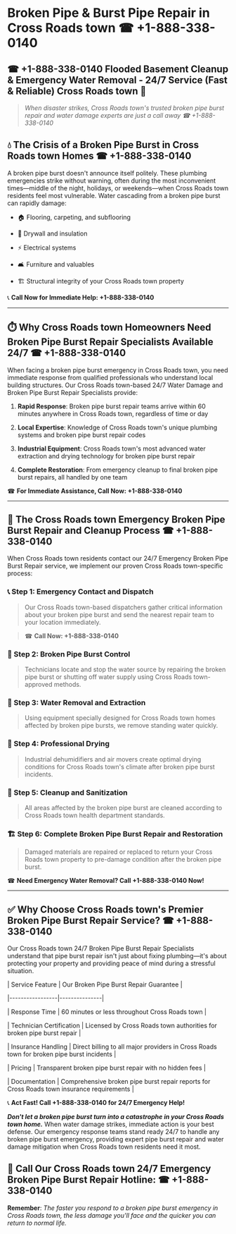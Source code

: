 # Broken Pipe & Burst Pipe Repair in Cross Roads town ☎ +1-888-338-0140  
## ☎ +1-888-338-0140 Flooded Basement Cleanup & Emergency Water Removal - 24/7 Service (Fast & Reliable) Cross Roads town 🚨  

> *When disaster strikes, Cross Roads town's trusted broken pipe burst repair and water damage experts are just a call away ☎ +1-888-338-0140*  

## 💧 The Crisis of a Broken Pipe Burst in Cross Roads town Homes ☎ +1-888-338-0140  

A broken pipe burst doesn't announce itself politely. These plumbing emergencies strike without warning, often during the most inconvenient times—middle of the night, holidays, or weekends—when Cross Roads town residents feel most vulnerable. Water cascading from a broken pipe burst can rapidly damage:  

* 🏠 Flooring, carpeting, and subflooring  
* 🧱 Drywall and insulation  
* ⚡ Electrical systems  
* 🛋️ Furniture and valuables  
* 🏗️ Structural integrity of your Cross Roads town property  

📞 **Call Now for Immediate Help: +1-888-338-0140**  

---  

## ⏱️ Why Cross Roads town Homeowners Need Broken Pipe Burst Repair Specialists Available 24/7 ☎ +1-888-338-0140  

When facing a broken pipe burst emergency in Cross Roads town, you need immediate response from qualified professionals who understand local building structures. Our Cross Roads town-based 24/7 Water Damage and Broken Pipe Burst Repair Specialists provide:  

1. **Rapid Response**: Broken pipe burst repair teams arrive within 60 minutes anywhere in Cross Roads town, regardless of time or day  
2. **Local Expertise**: Knowledge of Cross Roads town's unique plumbing systems and broken pipe burst repair codes  
3. **Industrial Equipment**: Cross Roads town's most advanced water extraction and drying technology for broken pipe burst repair  
4. **Complete Restoration**: From emergency cleanup to final broken pipe burst repairs, all handled by one team  

☎ **For Immediate Assistance, Call Now: +1-888-338-0140**  

---  

## 🔧 The Cross Roads town Emergency Broken Pipe Burst Repair and Cleanup Process ☎ +1-888-338-0140  

When Cross Roads town residents contact our 24/7 Emergency Broken Pipe Burst Repair service, we implement our proven Cross Roads town-specific process:  

### 📞 Step 1: Emergency Contact and Dispatch  
> Our Cross Roads town-based dispatchers gather critical information about your broken pipe burst and send the nearest repair team to your location immediately.  
> ☎ **Call Now: +1-888-338-0140**  

### 🚿 Step 2: Broken Pipe Burst Control  
> Technicians locate and stop the water source by repairing the broken pipe burst or shutting off water supply using Cross Roads town-approved methods.  

### 🌊 Step 3: Water Removal and Extraction  
> Using equipment specially designed for Cross Roads town homes affected by broken pipe bursts, we remove standing water quickly.  

### 💨 Step 4: Professional Drying  
> Industrial dehumidifiers and air movers create optimal drying conditions for Cross Roads town's climate after broken pipe burst incidents.  

### 🧼 Step 5: Cleanup and Sanitization  
> All areas affected by the broken pipe burst are cleaned according to Cross Roads town health department standards.  

### 🏗️ Step 6: Complete Broken Pipe Burst Repair and Restoration  
> Damaged materials are repaired or replaced to return your Cross Roads town property to pre-damage condition after the broken pipe burst.  

☎ **Need Emergency Water Removal? Call +1-888-338-0140 Now!**  

---  

## ✅ Why Choose Cross Roads town's Premier Broken Pipe Burst Repair Service? ☎ +1-888-338-0140  

Our Cross Roads town 24/7 Broken Pipe Burst Repair Specialists understand that pipe burst repair isn't just about fixing plumbing—it's about protecting your property and providing peace of mind during a stressful situation.  

| Service Feature | Our Broken Pipe Burst Repair Guarantee |  
|-----------------|---------------|  
| Response Time | 60 minutes or less throughout Cross Roads town |  
| Technician Certification | Licensed by Cross Roads town authorities for broken pipe burst repair |  
| Insurance Handling | Direct billing to all major providers in Cross Roads town for broken pipe burst incidents |  
| Pricing | Transparent broken pipe burst repair with no hidden fees |  
| Documentation | Comprehensive broken pipe burst repair reports for Cross Roads town insurance requirements |  

📞 **Act Fast! Call +1-888-338-0140 for 24/7 Emergency Help!**  

***Don't let a broken pipe burst turn into a catastrophe in your Cross Roads town home.*** When water damage strikes, immediate action is your best defense. Our emergency response teams stand ready 24/7 to handle any broken pipe burst emergency, providing expert pipe burst repair and water damage mitigation when Cross Roads town residents need it most.  

## 📱 Call Our Cross Roads town 24/7 Emergency Broken Pipe Burst Repair Hotline: ☎ +1-888-338-0140  

**Remember**: *The faster you respond to a broken pipe burst emergency in Cross Roads town, the less damage you'll face and the quicker you can return to normal life.*